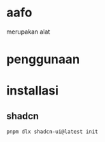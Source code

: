 # aafo

merupakan alat

# penggunaan

# installasi

## shadcn

```bash
pnpm dlx shadcn-ui@latest init

```
